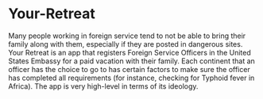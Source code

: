 # Your-Retreat
Many people working in foreign service tend to not be able to bring their family along with them, especially if they are posted in dangerous sites. Your Retreat is an app that registers Foreign Service Officers in the United States Embassy for a paid vacation with their family. Each continent that an officer has the choice to go to has certain factors to make sure the officer has completed all requirements (for instance, checking for Typhoid fever in Africa). The app is very high-level in terms of its ideology.

